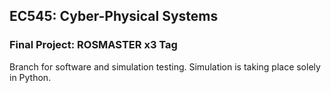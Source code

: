 ## **EC545: Cyber-Physical Systems**
### **Final Project: ROSMASTER x3 Tag**

Branch for software and simulation testing. Simulation is taking place solely in Python.
